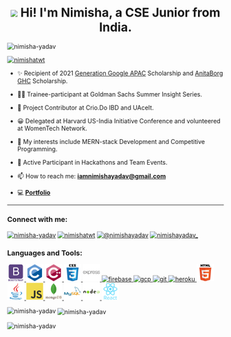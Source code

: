 <!---
nimisha-yadav/nimisha-yadav is a ✨ special ✨ repository because its `README.md` (this file) appears on your GitHub profile.
You can click the Preview link to take a look at your changes.
--->

<h1 align="center"><img src="https://c.tenor.com/SNL9_xhZl9oAAAAj/waving-hand-joypixels.gif" width="45px"> Hi! I'm Nimisha, a CSE Junior from India.</h1>
<p align="left"> <img src="https://komarev.com/ghpvc/?username=nimisha-yadav&label=Profile%20Views&color=0e75b6&style=flat" alt="nimisha-yadav" /> </p>
<p align="left"> <a href="https://twitter.com/nimishatwt" target="blank"><img src="https://img.shields.io/twitter/follow/nimishatwt?logo=twitter&style=for-the-badge" alt="nimishatwt" /></a> </p>

- ✨ Recipient of 2021 [Generation Google APAC](https://buildyourfuture.withgoogle.com/scholarships/google-scholarship-recipients/) Scholarship and [AnitaBorg GHC](https://ghc.anitab.org/) Scholarship.

- 👩‍💻 Trainee-participant at Goldman Sachs Summer Insight Series.
-  📍  Project Contributor at Crio.Do IBD and UAceIt.
- 😀 Delegated at Harvard US-India Initiative Conference and volunteered at WomenTech Network.
- 🚀 My interests include MERN-stack Development and Competitive Programming.
- 🤝 Active Participant in Hackathons and Team Events.
- 📫 How to reach me: **iamnimishayadav@gmail.com**
- 💻 **[Portfolio](https://nimisha-yadav.github.io/Website)**
<hr>
<h3 align="left">Connect with me:</h3>
<p align="left">
<a href="https://linkedin.com/in/nimisha-yadav" target="blank"><img align="center" src="https://raw.githubusercontent.com/rahuldkjain/github-profile-readme-generator/master/src/images/icons/Social/linked-in-alt.svg" alt="nimisha-yadav" height="27" width="40" /></a>
<a href="https://twitter.com/nimishatwt" target="blank"><img align="center" src="https://raw.githubusercontent.com/rahuldkjain/github-profile-readme-generator/master/src/images/icons/Social/twitter.svg" alt="nimishatwt" height="30" width="40" /></a>
<a href="https://medium.com/@nimishayadav" target="blank"><img align="center" src="https://cdn.jsdelivr.net/npm/simple-icons@3.1.0/icons/medium.svg" alt="@nimishayadav" height="30" width="40" /></a>
<a href="https://instagram.com/nimishayadav_" target="blank"><img align="center" src="https://raw.githubusercontent.com/rahuldkjain/github-profile-readme-generator/master/src/images/icons/Social/instagram.svg" alt="nimishayadav_" height="30" width="40" /></a>
</p>
<h3 align="left">Languages and Tools:</h3>
<p align="left"> <a href="https://getbootstrap.com" target="_blank"> <img src="https://raw.githubusercontent.com/devicons/devicon/master/icons/bootstrap/bootstrap-plain-wordmark.svg" alt="bootstrap" width="40" height="40"/> </a> <a href="https://www.cprogramming.com/" target="_blank"> <img src="https://raw.githubusercontent.com/devicons/devicon/master/icons/c/c-original.svg" alt="c" width="40" height="40"/> </a> <a href="https://www.w3schools.com/cpp/" target="_blank"> <img src="https://raw.githubusercontent.com/devicons/devicon/master/icons/cplusplus/cplusplus-original.svg" alt="cplusplus" width="40" height="40"/> </a> <a href="https://www.w3schools.com/css/" target="_blank"> <img src="https://raw.githubusercontent.com/devicons/devicon/master/icons/css3/css3-original-wordmark.svg" alt="css3" width="40" height="40"/> </a> <a href="https://expressjs.com" target="_blank"> <img src="https://raw.githubusercontent.com/devicons/devicon/master/icons/express/express-original-wordmark.svg" alt="express" width="40" height="40"/> </a> <a href="https://firebase.google.com/" target="_blank"> <img src="https://www.vectorlogo.zone/logos/firebase/firebase-icon.svg" alt="firebase" width="40" height="40"/> </a> <a href="https://cloud.google.com" target="_blank"> <img src="https://www.vectorlogo.zone/logos/google_cloud/google_cloud-icon.svg" alt="gcp" width="40" height="40"/> </a> <a href="https://git-scm.com/" target="_blank"> <img src="https://www.vectorlogo.zone/logos/git-scm/git-scm-icon.svg" alt="git" width="40" height="40"/> </a> <a href="https://heroku.com" target="_blank"> <img src="https://www.vectorlogo.zone/logos/heroku/heroku-icon.svg" alt="heroku" width="40" height="40"/> </a> <a href="https://www.w3.org/html/" target="_blank"> <img src="https://raw.githubusercontent.com/devicons/devicon/master/icons/html5/html5-original-wordmark.svg" alt="html5" width="40" height="40"/> </a> <a href="https://www.java.com" target="_blank"> <img src="https://raw.githubusercontent.com/devicons/devicon/master/icons/java/java-original.svg" alt="java" width="40" height="40"/> </a> <a href="https://developer.mozilla.org/en-US/docs/Web/JavaScript" target="_blank"> <img src="https://raw.githubusercontent.com/devicons/devicon/master/icons/javascript/javascript-original.svg" alt="javascript" width="40" height="40"/> </a> <a href="https://www.mongodb.com/" target="_blank"> <img src="https://raw.githubusercontent.com/devicons/devicon/master/icons/mongodb/mongodb-original-wordmark.svg" alt="mongodb" width="40" height="40"/> </a> <a href="https://www.mysql.com/" target="_blank"> <img src="https://raw.githubusercontent.com/devicons/devicon/master/icons/mysql/mysql-original-wordmark.svg" alt="mysql" width="40" height="40"/> </a> <a href="https://nodejs.org" target="_blank"> <img src="https://raw.githubusercontent.com/devicons/devicon/master/icons/nodejs/nodejs-original-wordmark.svg" alt="nodejs" width="40" height="40"/> </a> <a href="https://reactjs.org/" target="_blank"> <img src="https://raw.githubusercontent.com/devicons/devicon/master/icons/react/react-original-wordmark.svg" alt="react" width="40" height="40"/> </a> </p>

<p><img align="left" src="https://github-readme-stats.vercel.app/api/top-langs?username=nimisha-yadav&show_icons=true&locale=en&layout=compact" alt="nimisha-yadav" /></p>

<p>&nbsp;<img align="center" src="https://github-readme-stats.vercel.app/api?username=nimisha-yadav&show_icons=true&locale=en" alt="nimisha-yadav" /></p>

<p><img align="center" src="https://github-readme-streak-stats.herokuapp.com/?user=nimisha-yadav&" alt="nimisha-yadav" /></p>
